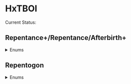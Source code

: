 # HxTBOI
Current Status:

## Repentance+/Repentance/Afterbirth+
<details>
<summary>Enums</summary>

- [x] ActionTriggers
- [x] ActiveSlot [REP]
- [x] BabySubType
- [x] BackdropType [REP]
- [x] BatterySubType [REP]
- [x] BedSubType [REP]
- [x] BombSubType
- [x] BombVariant
- [ ] ButtonAction
- [ ] CacheFlag
- [ ] CallbackPriority [REP]
- [ ] Card
- [ ] Challenge
- [ ] ChampionColor [REP]
- [ ] ChestSubType
- [ ] CoinSubType
- [ ] CollectibleType
- [ ] DamageFlag
- [ ] Difficulty
- [ ] Direction
- [ ] DoorSlot
- [ ] DoorState
- [ ] DoorVariant
- [ ] DrawStringAlignment [REP]
- [ ] EffectVariant
- [ ] EntityCollisionClass
- [ ] EntityFlag
- [ ] EntityGridCollisionClass
- [ ] EntityPartition
- [ ] EntityType
- [ ] FamiliarVariant
- [ ] GameStateFlag
- [ ] GridCollisionClass
- [ ] GridEntityType
- [ ] GridRooms
- [ ] HeartSubType
- [ ] InputHook
- [ ] ItemConfig [REP]
- [ ] ItemPoolType
- [ ] ItemType
- [ ] Keyboard
- [ ] KeySubType
- [ ] LaserOffset
- [ ] LaserSubType [REP]
- [ ] LaserVariant
- [ ] LevelCurse
- [ ] LevelStage
- [ ] LevelStateFlag
- [ ] LocustSubtypes
- [ ] ModCallbacks
- [ ] Mouse
- [ ] Music
- [ ] NpcState
- [ ] NullItemID
- [ ] PickupPrice
- [ ] PickupVariant
- [ ] PillColor
- [ ] PillEffect
- [ ] PlayerForm
- [ ] PlayerItemState [AB+]
- [ ] PlayerSpriteLayer
- [ ] PlayerType
- [ ] PoopPickupSubType [REP]
- [ ] PoopSpellType [REP]
- [ ] ProjectileFlags
- [ ] ProjectileVariant
- [ ] RenderMode [REP]
- [ ] RoomDescriptor [REP]
- [ ] RoomShape
- [ ] RoomTransitionAnim [REP]
- [ ] RoomType
- [ ] SackSubType [REP]
- [ ] SeedEffect
- [ ] SkinColor [REP]
- [ ] SortingLayer
- [ ] SoundEffect
- [ ] StageType
- [ ] TearFlags
- [ ] TearVariant
- [ ] TrinketType
- [ ] UseFlag [REP]
- [ ] WeaponType
</details>

## Repentogon
<details>
<summary>Enums</summary>

- [ ] Achievement
- [ ] AddHealthType
- [ ] AnimRenderFlags
- [ ] AnnouncerVoiceMode
- [ ] AutocompleteType
- [ ] BagOfCraftingPickup
- [ ] BlendFactor
- [ ] BlendType
- [ ] BombCostumeLayer
- [ ] BossType
- [ ] ButtonActionBitwise
- [ ] CameraStyle
- [ ] CompletionType
- [ ] ConceptionFamiliarFlag
- [ ] ConsoleFont
- [ ] DebugFlag
- [ ] DeliriumCallbacks
- [ ] DialogButtons
- [ ] DialogIcons
- [ ] DialogReturn
- [ ] Dimension
- [ ] DipSubType
- [ ] DwmWindowAttribute
- [ ] Ending
- [ ] EntityPoopVariant
- [ ] EntityTag
- [ ] EventCounter
- [ ] ExtraHudStyle
- [ ] FadeoutTarget
- [ ] FollowerPriority
- [ ] GetCollectibleFlag
- [ ] GLSLType
- [ ] Giantbook
- [ ] GibFlag
- [ ] GridPoopVariant
- [ ] HealthType
- [ ] ImGuiCallback
- [ ] ImGuiColor
- [ ] ImGuiData
- [ ] ImGuiElement
- [ ] ImGuiNotificationType
- [ ] ItemAnim
- [ ] KnifeSubType
- [ ] KnifeVariant
- [ ] Language
- [ ] LineCheckMode
- [ ] MainMenuType
- [ ] MinimapState
- [ ] ModCallbacks
- [ ] MouseButton
- [ ] NullPickupSubType
- [ ] PauseMenuStates
- [ ] PedestalType
- [ ] PillCardSlot
- [ ] PlayerVariant
- [ ] PocketItemType
- [ ] PressurePlateVariant
- [ ] ProceduralEffectActionType
- [ ] ProceduralEffectConditionType
- [ ] ProjectileMode
- [ ] PurityState
- [ ] RetractingSpikesVariant
- [ ] RoomSubType
- [ ] ShaderType
- [ ] SlotVariant
- [ ] SpecialQuest
- [ ] StbGridType
- [ ] StbPoopSubType
- [ ] StbRailVariant
- [ ] StbRockSubType
- [ ] StbTeleporterSubType
- [ ] StbType
- [ ] TaintedMarksGroup
- [ ] TeleporterVariant
- [ ] WeaponModifier
- [ ] WispSubType
- [ ] XMLNode
</details>